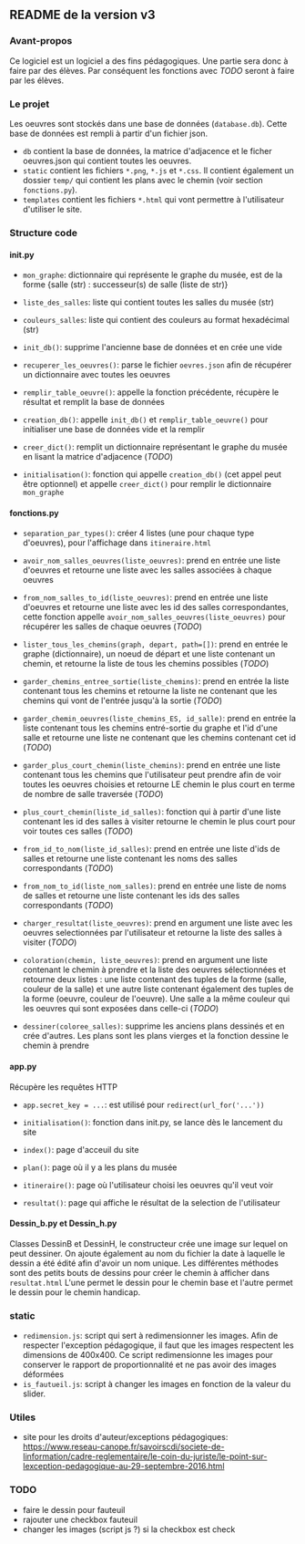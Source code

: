 ## README de la version v3

### Avant-propos

Ce logiciel est un logiciel a des fins pédagogiques. Une partie sera donc à faire par des élèves. Par conséquent les fonctions avec <em> TODO </em> seront à faire par les élèves. 

### Le projet 
Les oeuvres sont stockés dans une base de données (```database.db```). Cette base de données est rempli à partir d'un fichier json.
* ```db``` contient la base de données, la matrice d'adjacence et le ficher oeuvres.json qui contient toutes les oeuvres.
* ```static``` contient les fichiers ```*.png```, ```*.js``` et ```*.css```. Il contient également un dossier ```temp/``` qui contient les plans avec le chemin (voir section ```fonctions.py```).
* ```templates``` contient les fichiers ```*.html``` qui vont permettre à l'utilisateur d'utiliser le site.

### Structure code
#### init.py
* ```mon_graphe```: dictionnaire qui représente le graphe du musée, est de la forme {salle (str) : successeur(s) de salle (liste de str)}
* ```liste_des_salles```: liste qui contient toutes les salles du musée (str)
* ```couleurs_salles```: liste qui contient des couleurs au format hexadécimal (str) 


* ```init_db()```: supprime l'ancienne base de données et en crée une vide
* ```recuperer_les_oeuvres()```: parse le fichier ```oevres.json``` afin de récupérer un dictionnaire avec toutes les oeuvres
* ```remplir_table_oeuvre()```: appelle la fonction précédente, récupère le résultat et remplit la base de données
* ```creation_db()```: appelle ```init_db()``` et ```remplir_table_oeuvre()``` pour initialiser une base de données vide et la remplir
* ```creer_dict()```: remplit un dictionnaire représentant le graphe du musée en lisant la matrice d'adjacence (<em>TODO</em>)
* ```initialisation()```: fonction qui appelle ```creation_db()``` (cet appel peut être optionnel) et appelle ```creer_dict()``` pour remplir le dictionnaire ```mon_graphe```

#### fonctions.py
* ```separation_par_types()```: créer 4 listes (une pour chaque type d'oeuvres), pour l'affichage dans ```itineraire.html```
* ```avoir_nom_salles_oeuvres(liste_oeuvres)```: prend en entrée une liste d'oeuvres et retourne une liste avec les salles associées à chaque oeuvres
* ```from_nom_salles_to_id(liste_oeuvres)```: prend en entrée une liste d'oeuvres et retourne une liste avec les id des salles correspondantes, cette fonction appelle ```avoir_nom_salles_oeuvres(liste_oeuvres)``` pour récupérer les salles de chaque oeuvres (<em>TODO</em>)  


* ```lister_tous_les_chemins(graph, depart, path=[])```: prend en entrée le graphe (dictionnaire), un noeud de départ et une liste contenant un chemin, et retourne la liste de tous les chemins possibles (<em>TODO</em>)
* ```garder_chemins_entree_sortie(liste_chemins)```: prend en entrée la liste contenant tous les chemins et retourne la liste ne contenant que les chemins qui vont de l'entrée jusqu'à la sortie (<em>TODO</em>)
* ```garder_chemin_oeuvres(liste_chemins_ES, id_salle)```: prend en entrée la liste contenant tous les chemins entré-sortie du graphe et l'id d'une salle et retourne une liste ne contenant que les chemins contenant cet id (<em>TODO</em>)
* ```garder_plus_court_chemin(liste_chemins)```: prend en entrée une liste contenant tous les chemins que l'utilisateur peut prendre afin de voir toutes les oeuvres choisies et retourne LE chemin le plus court en terme de nombre de salle traversée (<em>TODO</em>)
* ```plus_court_chemin(liste_id_salles)```: fonction qui à partir d'une liste contenant les id des salles à visiter retourne le chemin le plus court pour voir toutes ces salles (<em>TODO</em>)


* ```from_id_to_nom(liste_id_salles)```: prend en entrée une liste d'ids de salles et retourne une liste contenant les noms des salles correspondants (<em>TODO</em>)
* ```from_nom_to_id(liste_nom_salles)```: prend en entrée une liste de noms de salles et retourne une liste contenant les ids des salles correspondants (<em>TODO</em>)
* ```charger_resultat(liste_oeuvres)```: prend en argument une liste avec les oeuvres selectionnées par l'utilisateur et retourne la liste des salles à visiter (<em>TODO</em>)
* ```coloration(chemin, liste_oeuvres)```: prend en argument une liste contenant le chemin à prendre et la liste des oeuvres sélectionnées et retourne deux listes : une liste contenant des tuples de la forme (salle, couleur de la salle) et une autre liste  contenant également des tuples de la forme (oeuvre, couleur de l'oeuvre). Une salle a la même couleur qui les oeuvres qui sont exposées dans celle-ci (<em>TODO</em>)
* ```dessiner(coloree_salles)```: supprime les anciens plans dessinés et en crée d'autres. Les plans sont les plans vierges et la fonction dessine le chemin à prendre


#### app.py
Récupère les requêtes HTTP
* ```app.secret_key = ...```: est utilisé pour ```redirect(url_for('...'))```


* ```initialisation()```: fonction dans init.py, se lance dès le lancement du site 
* ```index()```: page d'acceuil du site 
* ```plan()```: page où il y a les plans du musée
* ```itineraire()```: page où l'utilisateur choisi les oeuvres qu'il veut voir
* ```resultat()```: page qui affiche le résultat de la selection de l'utilisateur

#### Dessin_b.py et Dessin_h.py

Classes DessinB et DessinH, le constructeur crée une image sur lequel on peut dessiner. On ajoute également au nom du fichier la date à laquelle le dessin a été édité afin d'avoir un nom unique. Les différentes méthodes sont des petits bouts de dessins pour créer le chemin à afficher dans ```resultat.html```
L'une permet le dessin pour le chemin base et l'autre permet le dessin pour le chemin handicap.

### static

* ```redimension.js```: script qui sert à redimensionner les images. Afin de respecter l'exception pédagogique, il faut que les images respectent les dimensions de 400x400. Ce script redimensionne les images pour conserver le rapport de proportionnalité et ne pas avoir des images déformées
* ```is_fautueil.js```: script à changer les images en fonction de la valeur du slider. 


### Utiles 

- site pour les droits d'auteur/exceptions pédagogiques:
https://www.reseau-canope.fr/savoirscdi/societe-de-linformation/cadre-reglementaire/le-coin-du-juriste/le-point-sur-lexception-pedagogique-au-29-septembre-2016.html
  
### TODO 

* faire le dessin pour fauteuil 
* rajouter une checkbox fauteuil 
* changer les images (script js ?) si la checkbox est check
  
